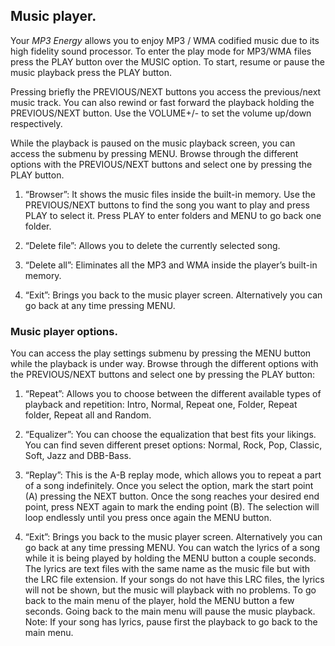 ## Music player.

Your *MP3 Energy* allows you to enjoy MP3 / WMA codified music due to its high fidelity sound processor. To enter the play mode for MP3/WMA files press the PLAY button over the MUSIC option.
To start, resume or pause the music playback press the PLAY button.

Pressing briefly the PREVIOUS/NEXT buttons you access the
previous/next music track. You can also rewind or fast forward the playback holding the PREVIOUS/NEXT button. Use the VOLUME+/- to set the volume up/down respectively.

While the playback is paused on the music playback screen, you can access the submenu by pressing MENU. Browse through the different options with the PREVIOUS/NEXT buttons and select one by pressing the PLAY button.

1. “Browser”: It shows the music files inside the built-in memory. Use the PREVIOUS/NEXT buttons to find the song you want to play and press PLAY to select it. Press PLAY to enter folders and MENU to go back one folder.

2. “Delete file”: Allows you to delete the currently selected song.

3. “Delete all”: Eliminates all the MP3 and WMA inside the player’s built-in memory.

4. “Exit”: Brings you back to the music player screen. Alternatively you can go back at any time pressing MENU.

### Music player options.

You can access the play settings submenu by pressing the MENU button while the playback is under way. Browse through the different options with the PREVIOUS/NEXT buttons and select one by pressing the PLAY button:

1. “Repeat”: Allows you to choose between the different available types of playback and repetition: Intro, Normal, Repeat one, Folder, Repeat folder, Repeat all and Random.

2. “Equalizer”: You can choose the equalization that best fits your likings. You can find seven different preset options: Normal, Rock, Pop, Classic, Soft, Jazz and DBB-Bass.

3. “Replay”: This is the A-B replay mode, which allows you to repeat a part of a song indefinitely. Once you select the option, mark the start point (A) pressing the NEXT button. Once the song reaches your desired end point, press NEXT again to mark the ending point (B). The selection will loop endlessly until you press once again the MENU button.

4. “Exit”: Brings you back to the music player screen. Alternatively you can go back at any time pressing MENU.
You can watch the lyrics of a song while it is being played by holding the MENU button a couple seconds. The lyrics are text files with the same name as the music file but with the LRC file extension. If your songs do not have this LRC files, the lyrics will not be shown, but the music will playback with no problems.
To go back to the main menu of the player, hold the MENU button a few seconds. Going back to the main menu will pause the music
playback.
Note: If your song has lyrics, pause first the playback to go back to the main menu.


